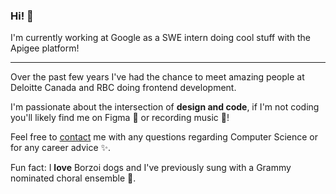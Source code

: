 ### Hi! 👋

I'm currently working at Google as a SWE intern doing cool stuff with the Apigee platform!

---

Over the past few years I've had the chance to meet amazing people at Deloitte Canada and RBC doing frontend development. 

I'm passionate about the intersection of **design and code**, if I'm not coding you'll likely find me on Figma 📐 or recording music 🎵! 

Feel free to [contact](mailto:omar.garciaflores@carleton.ca) me with any questions regarding Computer Science or for any career advice ✨.

Fun fact: I **love** Borzoi dogs and I've previously sung with a Grammy nominated choral ensemble 🎼.
